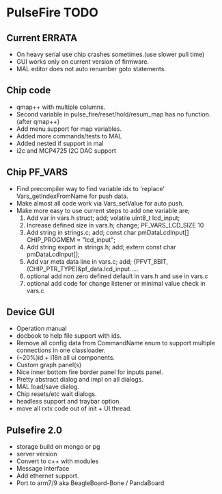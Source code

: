 # PulseFire TODO

## Current ERRATA

* On heavy serial use chip crashes sometimes.(use slower pull time)
* GUI works only on current version of firmware. 
* MAL editor does not auto renumber goto statements.

## Chip code

* qmap++ with multiple columns.
* Second variable in pulse_fire/reset/hold/resum_map has no function. (after qmap++)
* Add menu support for map variables.
* Added more commands/tests to MAL
* Added nested if support in mal
* i2c and MCP4725 I2C DAC support

## Chip PF_VARS

* Find precompiler way to find variable idx to 'replace' Vars_getIndexFromName for push data.
* Make almost all code work via Vars_setValue for auto push.
* Make more easy to use current steps to add one variable are;
	1) Add var in vars.h struct;					add;		volatile uint8_t	lcd_input;
	2) Increase defined size in vars.h;		change; PF_VARS_LCD_SIZE	10
	3) Add string in strings.c;						add;		const char pmDataLcdInput[]	CHIP_PROGMEM = "lcd_input";
	4) Add string export in strings.h;		add;		extern const char pmDataLcdInput[];
	5) Add var meta data line in vars.c;	add;		{PFVT_8BIT,  (CHIP_PTR_TYPE)&pf_data.lcd_input.....
	6) optional add non zero defined default in vars.h and use in vars.c
	7) optional add code for change listener or minimal value check in vars.c

## Device GUI

* Operation manual
* docbook to help file support with ids.
* Remove all config data from CommandName enum to support multiple connections in one classloader.
* (~20%)id + i18n all ui components.
* Custom graph panel(s)
* Nice inner bottom fire border panel for inputs panel.
* Pretty abstract dialog and impl on all dialogs.
* MAL load/save dialog.
* Chip resets/etc wait dialogs. 
* headless support and traybar option.
* move all rxtx code out of init + UI thread.

## Pulsefire 2.0

* storage build on mongo or pg
* server version
* Convert to c++ with modules
* Message interface
* Add ethernet support.
* Port to arm7/9 aka BeagleBoard-Bone / PandaBoard

